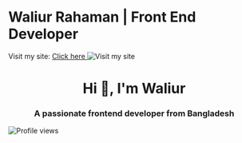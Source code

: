 Waliur Rahaman | Front End Developer
==========================

Visit my site: <a href="https://waliurr.github.io/waliurr" target="_blank"> Click here </a>![Visit my site](https://waliurr.github.io/waliurr) 


<h1 align="center">Hi 👋, I'm Waliur</h1>
<h3 align="center">A passionate frontend developer from Bangladesh</h3>

![Profile views](https://gpvc.arturio.dev/waliurr)  
